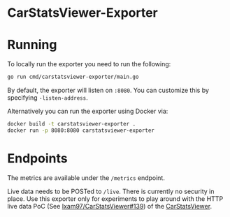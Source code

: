 # CarStatsViewer-Exporter

# Running

To locally run the exporter you need to run the following:
```bash
go run cmd/carstatsviewer-exporter/main.go
```

By default, the exporter will listen on `:8080`.
You can customize this by specifying `-listen-address`.

Alternatively you can run the exporter using Docker via:
```bash
docker build -t carstatsviewer-exporter .
docker run -p 8080:8080 carstatsviewer-exporter
```

# Endpoints

The metrics are available under the `/metrics` endpoint.

Live data needs to be POSTed to `/live`. There is currently no security in place. Use this exporter only for experiments to play around with the HTTP live data PoC (See [Ixam97/CarStatsViewer#139](https://github.com/Ixam97/CarStatsViewer/pull/139)) of the [CarStatsViewer](https://github.com/Ixam97/CarStatsViewer).
